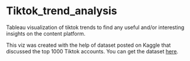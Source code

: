 # Tiktok_trend_analysis
Tableau visualization of tiktok trends to find any useful and/or interesting insights on the content platform. 

This viz was created with the help of dataset posted on Kaggle that discussed the top 1000 Tiktok accounts. You can get the dataset [here](https://www.kaggle.com/prasertk/top-1000-tiktok-influencers-ranking).
